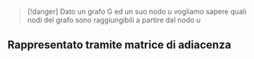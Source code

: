 >[!danger] Dato un grafo G ed un suo nodo *u* vogliamo sapere quali nodi del grafo sono raggiungibili a partire dal nodo *u*
>

## Rappresentato tramite matrice di adiacenza

